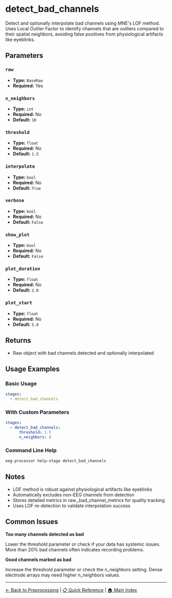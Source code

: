 # detect_bad_channels

Detect and optionally interpolate bad channels using MNE's LOF method. Uses Local Outlier Factor to identify channels that are outliers compared to their spatial neighbors, avoiding false positives from physiological artifacts like eyeblinks.

## Parameters

### `raw`

- **Type:** `BaseRaw`
- **Required:** Yes

### `n_neighbors`

- **Type:** `int`
- **Required:** No
- **Default:** `10`

### `threshold`

- **Type:** `float`
- **Required:** No
- **Default:** `1.5`

### `interpolate`

- **Type:** `bool`
- **Required:** No
- **Default:** `True`

### `verbose`

- **Type:** `bool`
- **Required:** No
- **Default:** `False`

### `show_plot`

- **Type:** `bool`
- **Required:** No
- **Default:** `False`

### `plot_duration`

- **Type:** `float`
- **Required:** No
- **Default:** `2.0`

### `plot_start`

- **Type:** `float`
- **Required:** No
- **Default:** `5.0`

## Returns

- Raw object with bad channels detected and optionally interpolated

## Usage Examples

### Basic Usage

```yaml
stages:
  - detect_bad_channels
```

### With Custom Parameters

```yaml
stages:
  - detect_bad_channels:
      threshold: 1.5
      n_neighbors: 8
```

### Command Line Help

```bash
eeg-processor help-stage detect_bad_channels
```

## Notes

- LOF method is robust against physiological artifacts like eyeblinks
- Automatically excludes non-EEG channels from detection
- Stores detailed metrics in raw._bad_channel_metrics for quality tracking
- Uses LOF re-detection to validate interpolation success

## Common Issues

**Too many channels detected as bad**

Lower the threshold parameter or check if your data has systemic issues. More than 20% bad channels often indicates recording problems.

**Good channels marked as bad**

Increase the threshold parameter or check the n_neighbors setting. Dense electrode arrays may need higher n_neighbors values.

---

[← Back to Preprocessing](../preprocessing.md) | 
[📋 Quick Reference](../quick-reference.md) | 
[🏠 Main Index](../README.md)